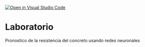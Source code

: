 [![Open in Visual Studio Code](https://classroom.github.com/assets/open-in-vscode-718a45dd9cf7e7f842a935f5ebbe5719a5e09af4491e668f4dbf3b35d5cca122.svg)](https://classroom.github.com/online_ide?assignment_repo_id=12616374&assignment_repo_type=AssignmentRepo)
# Laboratorio
Pronostico de la resistencia del concreto usando redes neuronales
